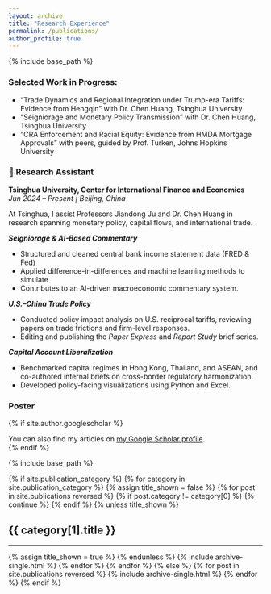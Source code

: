```yaml
---
layout: archive
title: "Research Experience"
permalink: /publications/
author_profile: true
---
```


{% include base_path %}

### Selected Work in Progress:
* “Trade Dynamics and Regional Integration under Trump-era Tariffs: Evidence from Hengqin”  with Dr. Chen Huang, Tsinghua University 
* “Seigniorage and Monetary Policy Transmission” with Dr. Chen Huang, Tsinghua University 
* “CRA Enforcement and Racial Equity: Evidence from HMDA Mortgage Approvals” with peers, guided by Prof. Turken, Johns Hopkins University

### 🔬 Research Assistant  
**Tsinghua University, Center for International Finance and Economics**  
*Jun 2024 – Present | Beijing, China*

At Tsinghua, I assist Professors Jiandong Ju and Dr. Chen Huang in research spanning monetary policy, capital flows, and international trade.

***Seigniorage & AI-Based Commentary***
* Structured and cleaned central bank income statement data (FRED & Fed)
* Applied difference-in-differences and machine learning methods to simulate
* Contributes to an AI-driven macroeconomic commentary system.

***U.S.–China Trade Policy***
* Conducted policy impact analysis on U.S. reciprocal tariffs, reviewing papers on trade frictions and firm-level responses. 
* Editing and publishing the *Paper Express* and *Report Study* brief series.

***Capital Account Liberalization***
* Benchmarked capital regimes in Hong Kong, Thailand, and ASEAN, and co-authored internal briefs on cross-border regulatory harmonization.
* Developed policy-facing visualizations using Python and Excel.

### Poster
{% if site.author.googlescholar %}
  <div class="wordwrap">You can also find my articles on <a href="{{site.author.googlescholar}}">my Google Scholar profile</a>.</div>
{% endif %}

{% include base_path %}

<!-- New style rendering if publication categories are defined -->
{% if site.publication_category %}
  {% for category in site.publication_category  %}
    {% assign title_shown = false %}
    {% for post in site.publications reversed %}
      {% if post.category != category[0] %}
        {% continue %}
      {% endif %}
      {% unless title_shown %}
        <h2>{{ category[1].title }}</h2><hr />
        {% assign title_shown = true %}
      {% endunless %}
      {% include archive-single.html %}
    {% endfor %}
  {% endfor %}
{% else %}
  {% for post in site.publications reversed %}
    {% include archive-single.html %}
  {% endfor %}
{% endif %}



